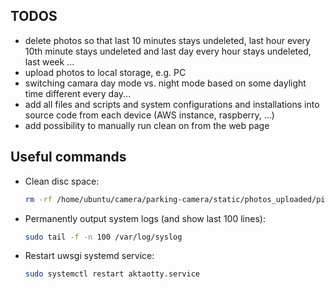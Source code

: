 ## TODOS
-   delete photos so that last 10 minutes stays undeleted, last hour every 10th minute stays undeleted and last day every hour stays undeleted, last week ...
-   upload photos to local storage, e.g. PC
-   switching camara day mode vs. night mode based on some daylight time different every day...
-   add all files and scripts and system configurations and installations into source code from each device (AWS instance, raspberry, ...)
-   add possibility to manually run clean on from the web page


## Useful commands
-   Clean disc space:
    ```bash
    rm -rf /home/ubuntu/camera/parking-camera/static/photos_uploaded/pic_2022_*_{0,1,2,3,4,5}{1,2,3,4,5,6,7,8,9}.jpg /home/ubuntu/camera/parking-camera/static/thumbs/*
    ```

-   Permanently output system logs (and show last 100 lines):
    ```bash
    sudo tail -f -n 100 /var/log/syslog
    ```

-   Restart uwsgi systemd service:
    ```bash
    sudo systemctl restart aktaotty.service
    ```
